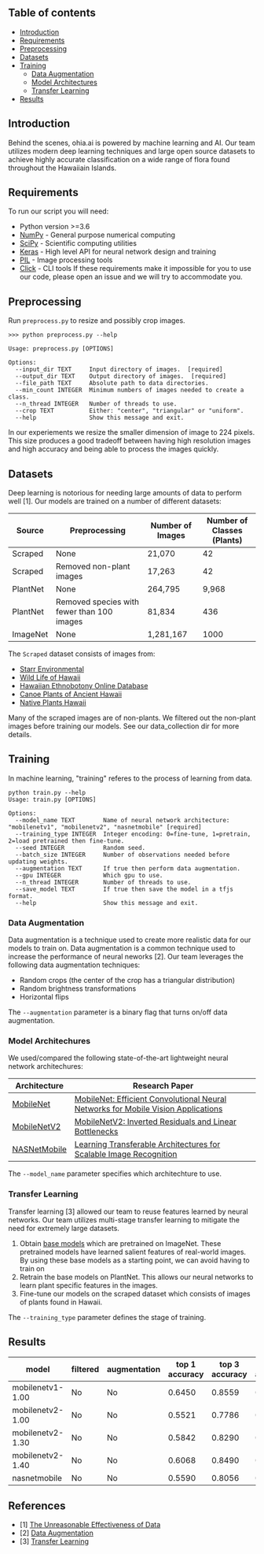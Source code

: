 
## Table of contents

* [Introduction](#introduction)
* [Requirements](#requirements)
* [Preprocessing](#preprocessing)
* [Datasets](#datasets)
* [Training](#training)
   * [Data Augmentation](#data-augmentation)
   * [Model Architectures](#model-architectures)
   * [Transfer Learning](#transfer-learning)
* [Results](#results)


## Introduction

Behind the scenes, ohia.ai is powered by machine learning and AI.  Our team utilizes modern deep learning techniques and large open source datasets to achieve highly accurate classification on a wide range of flora found throughout the Hawaiiain Islands.


## Requirements

To run our script you will need:

* Python version >=3.6
* [NumPy](http://www.numpy.org/) - General purpose numerical computing
* [SciPy](https://www.scipy.org/) - Scientific computing utilities
* [Keras](https://keras.io/) - High level API for neural network design and training
* [PIL](https://pillow.readthedocs.io/en/5.3.x/) - Image processing tools
* [Click](https://click.palletsprojects.com/en/7.x/) - CLI tools
If these requirements make it impossible for you to use our code, please open an issue and we will try to accommodate you.


## Preprocessing

Run `preprocess.py` to resize and possibly crop images.  

```
>>> python preprocess.py --help

Usage: preprocess.py [OPTIONS]

Options:
  --input_dir TEXT     Input directory of images.  [required]
  --output_dir TEXT    Output directory of images.  [required]
  --file_path TEXT     Absolute path to data directories.
  --min_count INTEGER  Minimum numbers of images needed to create a class.
  --n_thread INTEGER   Number of threads to use.
  --crop TEXT          Either: "center", "triangular" or "uniform".
  --help               Show this message and exit.
```

In our experiements we resize the smaller dimension of image to 224 pixels.  This size produces a good tradeoff between having high resolution images and high accuracy and being able to process the images quickly.  


## Datasets
Deep learning is notorious for needing large amounts of data to perform well [1].  Our models are trained on a number of different datasets:

| Source | Preprocessing | Number of Images | Number of Classes (Plants) |
| -------| ------------- |----------------- | -------------------------- |
| Scraped | None | 21,070 | 42 |
| Scraped | Removed non-plant images | 17,263 | 42 |
| PlantNet | None | 264,795 | 9,968 |
| PlantNet | Removed species with fewer than 100 images | 81,834 | 436 |
| ImageNet | None | 1,281,167 | 1000 |


The `Scraped` dataset consists of images from:
* [Starr Environmental](http://starrenvironmental.com/images/)
* [Wild Life of Hawaii](https://wildlifeofhawaii.com/flowers/category/native-status/native-plants/)
* [Hawaiian Ethnobotony Online Database](http://data.bishopmuseum.org/ethnobotanydb/ethnobotany.php?b=list&amp;o=2)
* [Canoe Plants of Ancient Hawaii](http://www.canoeplants.com/contents.html)
* [Native Plants Hawaii](http://nativeplants.hawaii.edu/)

Many of the scraped images are of non-plants.  We filtered out the non-plant images before training our models.  See our data_collection dir for more details.


## Training
In machine learning, "training" referes to the process of learning from data.  

```
python train.py --help
Usage: train.py [OPTIONS]

Options:
  --model_name TEXT        Name of neural network architecture: "mobilenetv1", "mobilenetv2", "nasnetmobile" [required]
  --training_type INTEGER  Integer encoding: 0=fine-tune, 1=pretrain, 2=load pretrained then fine-tune.
  --seed INTEGER           Random seed.
  --batch_size INTEGER     Number of observations needed before updating weights.
  --augmentation TEXT      If true then perform data augmentation.
  --gpu INTEGER            Which gpu to use.
  --n_thread INTEGER       Number of threads to use.
  --save_model TEXT        If true then save the model in a tfjs format.
  --help                   Show this message and exit.
```


### Data Augmentation

Data augmentation is a technique used to create more realistic data for our models to train on.  Data augmentation is a common technique used to increase the performance of neural neworks [2]. Our team leverages the following data augmentation techniques:

* Random crops (the center of the crop has a triangular distribution)
* Random brightness transformations
* Horizontal flips

The `--augmentation` parameter is a binary flag that turns on/off data augmentation.

### Model Architechures

We used/compared the following state-of-the-art lightweight neural network architechures:

Architecture | Research Paper
-- | -- 
[MobileNet](https://keras.io/applications/#mobilenet) | [MobileNet: Efficient Convolutional Neural Networks for Mobile Vision Applications](https://arxiv.org/pdf/1704.04861.pdf)
[MobileNetV2](https://keras.io/applications/#mobilenetv2) | [MobileNetV2: Inverted Residuals and Linear Bottlenecks](https://arxiv.org/abs/1801.04381)
[NASNetMobile](https://keras.io/applications/#nasnet) | [Learning Transferable Architectures for Scalable Image Recognition](https://arxiv.org/abs/1707.07012)

The `--model_name` parameter specifies which architechture to use.

### Transfer Learning
Transfer learning [3] allowed our team to reuse features learned by neural networks.  Our team utilizes multi-stage transfer learning to mitigate the need for extremely large datasets.

1. Obtain [base models](https://keras.io/applications/) which are pretrained on ImageNet.  These pretrained models have learned salient features of real-world images. By using these base models as a starting point, we can avoid having to train on 
2. Retrain the base models on PlantNet.  This allows our neural networks to learn plant specific features in the images.   
3. Fine-tune our models on the scraped dataset which consists of images of plants found in Hawaii.

The `--training_type` parameter defines the stage of training. 

## Results
|            model | filtered |  augmentation | top 1 accuracy | top 3 accuracy | top 5 accuracy |
| ---------------- | -------- | ------------- | -------------- | -------------- | -------------- |
| mobilenetv1-1.00 |       No |            No |         0.6450 |         0.8559 |         0.9219 |
| mobilenetv2-1.00 |       No |            No |         0.5521 |         0.7786 |         0.8698 |
| mobilenetv2-1.30 |       No |            No |         0.5842 |         0.8290 |         0.8993 |
| mobilenetv2-1.40 |       No |            No |         0.6068 |         0.8490 |         0.9149 |
|     nasnetmobile |       No |            No |         0.5590 |         0.8056 |         0.8854 |


## References
* [1] [The Unreasonable Effectiveness of Data](https://static.googleusercontent.com/media/research.google.com/en//pubs/archive/35179.pdf)
* [2] [Data Augmentation](https://medium.com/nanonets/how-to-use-deep-learning-when-you-have-limited-data-part-2-data-augmentation-c26971dc8ced)
* [3] [Transfer Learning](https://en.wikipedia.org/wiki/Transfer_learning)


